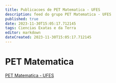 ```yaml
---
title: Publicacoes de PET Matematica - UFES 
description: feed do grupo PET Matematica - UFES
published: true
date: 2023-11-30T15:05:17.712145
tags: Ciencias Exatas e da Terra
editor: markdown
dateCreated: 2023-11-30T15:05:17.712145
---
```


# PET Matematica
[PET Matematica - UFES](/grupo/83PETMatematicaUFES)